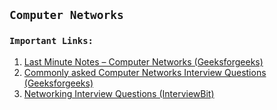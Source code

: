 ## ``` Computer Networks ```

### ` Important Links: `

1. [Last Minute Notes – Computer Networks (Geeksforgeeks)](https://www.geeksforgeeks.org/last-minute-notes-computer-network/)
2. [Commonly asked Computer Networks Interview Questions (Geeksforgeeks)](https://www.geeksforgeeks.org/commonly-asked-computer-networks-interview-questions-set-1/)
3. [Networking Interview Questions (InterviewBit)](https://www.interviewbit.com/networking-interview-questions/)
